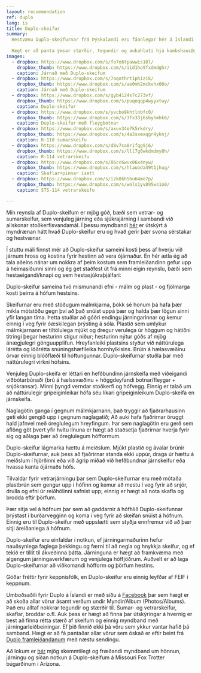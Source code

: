 ```yaml
---
layout: recommendation
ref: duplo
lang: is
title: Duplo-skeifur
summary:
  Hestvænu Duplo-skeifurnar frá Þýskalandi eru fáanlegar hér á Íslandi. Duplo-skeifurnar stuðla að náttúrulegri virkni hófsins, eru höggdeyfandi, gefa góðan stuðning og leyfa meiri eðlilega hreyfingu á hófpúðanum.
  
  Hægt er að panta ýmsar stærðir, tegundir og aukahluti hjá kambshaus@gmail.com, sjá einnig á Facebook undir DuploIS
images:
  - dropbox: https://www.dropbox.com/s/fo7e6tpawwis10l/
    dropbox_thumb: https://www.dropbox.com/s/iid1ho9fxdmdghr/
    caption: Járnað með Duplo-skeifum
  - dropbox: https://www.dropbox.com/s/7aqothrt1ph1zik/
    dropbox_thumb: https://www.dropbox.com/s/ae0mh2mckvhx06o/
    caption: Járnað með Duplo-skeifum
  - dropbox: https://www.dropbox.com/s/gyb4124s7c273vf/
    dropbox_thumb: https://www.dropbox.com/s/puqoqqp4wyyxtwy/
    caption: Duplo-skeifur
  - dropbox: https://www.dropbox.com/s/yvcbo9khtlnbfc0/
    dropbox_thumb: https://www.dropbox.com/s/3fx33j6sbyhmhk6/
    caption: Duplo-skeifur með fleygbotnar
  - dropbox: https://www.dropbox.com/s/axuv34e7k5rkdry/
    dropbox_thumb: https://www.dropbox.com/s/4a3sxmxqgr4yknj/
    caption: R-110 sumarskeifu
  - dropbox: https://www.dropbox.com/s/d8v7ca8rifqg9j6/
    dropbox_thumb: https://www.dropbox.com/s/lll7g6wkdmdmy8h/
    caption: R-114 vetrarskeifu
  - dropbox: https://www.dropbox.com/s/86cc6wux06x4nyw/
    dropbox_thumb: https://www.dropbox.com/s/hlauoda49t1jhug/
    caption: Skaflar+pinnar ísett
  - dropbox: https://www.dropbox.com/s/izk8kh5bu64mo7p/
    dropbox_thumb: https://www.dropbox.com/s/wols1yv895ws1o0/
    caption: STS-114 vetrarskeifu

---
```



Mín reynsla af Duplo-skeifum er mjög góð, bæði sem vetrar- og sumarskeifur, sem venjuleg járning eða sjúkrajárning í sambandi við allskonar stoðkerfisvandamál. Í þessu myndbandi [hér](https://www.youtube.com/watch?v=T1MRrsvO5jk) er útskýrt á myndrænan hátt hvað Duplo-skeifur eru og hvað gerir þær svona sérstakar og hestvænar.

Í stuttu máli finnst mér að Duplo-skeifur sameini kosti þess af hverju við járnum hross og kostina fyrir hestinn að vera ójárnaður.
En hér ætla ég að tala aðeins nánar um nokkra af þeim kostum sem framleiðandinn gefur upp á heimasíðunni sinni og ég get staðfest út frá minni eigin reynslu, bæði sem hestaeigandi/knapi og sem hestasjúkraþjálfari:

Duplo-skeifur sameina tvö mismunandi efni - málm og plast - og fjölmarga kosti þeirra á hófum hestsins. 

Skeifurnar eru með stöðugum málmkjarna, þökk sé honum þá hafa þær mikla mótstöðu gegn því að það snúist uppá þær og halda þær lögun sinni yfir langan tíma. Þetta stuðlar að góðri endingu járningarinnar og kemur einnig í veg fyrir óæskilegan þrýsting á sóla.
Plastið sem umlykur málmkjarnann er tiltölulega mjúkt og dregur verulega úr höggum og hátíðni titringi þegar hesturinn stígur niður; hesturinn nýtur góðs af mjög ánægjulegri gönguupplifun.
Hreyfanleiki plastsins styður við náttúrulega lárétta og lóðrétta snúningshæfileika hornhylkisins. Brúin á hælasvæðinu örvar einnig blóðflæði til hóftungunnar. Duplo-skeifurnar stuðla þar með náttúrulegri virkni hófsins.

Venjuleg Duplo-skeifa er léttari en hefðbundinn járnskeifa með viðeigandi viðbótarbúnaði (brú á hælssvæðinu + höggdeyfandi botnar/fleygar + snjókransar). Minni þyngd verndar stoðkerfi og hófvegg.
Einnig er talað um að náttúrulegir gripeiginleikar hófa séu líkari gripeiginleikum Duplo-skeifa en járnskeifa.

Naglagötin ganga í gegnum málmkjarnann, það tryggir að fjaðrarhausinn geti ekki gengið upp í gegnum naglagatið; Að auki hafa fjaðrirnar öruggt hald jafnvel með óreglulegum hreyfingum. Þar sem naglagötin eru gerð sem aflöng göt þvert yfir hvítu línuna er hægt að staðsetja fjaðrirnar hverja fyrir sig og aðlaga þær að óreglulegum hófformum.

Duplo-skeifur lágmarka hættu á meiðslum. Mjúkt plastið og ávalar brúnir Duplo-skeifurnar, auk þess að fjaðrirnar standa ekki uppúr, draga úr hættu á meiðslum í hjörðinni eða við ágrip miðað við hefðbundnar járnskeifur eða hvassa kanta ójárnaðs hófs. 

Tilvaldar fyrir vetrarjárningu þar sem Duplo-skeifurnar eru með mótaða plastbrún sem gengur upp í hófinn og kemur að mestu í veg fyrir að snjór, drulla og efni úr reiðhölinni safnist upp; einnig er hægt að nota skafla og brodda eftir þörfum.

Þær sitja vel á hófnum þar sem að gaddarnir á hófhlið Duplo-skeifunnar þrýstast í burðarvegginn og koma í veg fyrir að skeifan snúist á hófnum. Einnig eru til Duplo-skeifur með uppslætti sem styðja ennfremur við að þær sitji áreiðanlega á hófnum.

Duplo-skeifur eru einfaldar í notkun, ef járningarmaðurinn hefur nauðsynlega faglega þekkingu og færni til að negla og hnykkja skeifur, og ef tekið er tillit til ákveðinna þátta. Járninguna er hægt að framkvæma með algengum járningaverkfærum og venjulega hóffjöðrum.
Auðvelt er að laga Duplo-skeifurnar að viðkomandi hófform og þörfum hestins.


Góðar fréttir fyrir keppnisfólk, en Duplo-skeifur eru einnig leyfðar af FEIF í keppnum.

Umboðsaðili fyrir Duplo á Íslandi er með síðu á [Facebook](https://www.facebook.com/DuploIS/) þar sem hægt er að skoða allar vörur ásamt verðum undir Myndir/Album (Photos/Albums). Það eru alltaf nokkrar tegundir og stærðir til. Sumar- og vetrarskeifur, skaflar, broddar o.fl. Auk þess er hægt að finna þar útskýringar á hvernig er best að finna rétta stærð af skeifum og einnig myndband með járningarleiðbeiningar. Ef þið finnið ekki þá vöru sem ykkur vantar hafið þá samband. Hægt er að fá pantaðar allar vörur sem óskað er eftir beint frá [Duplo framleiðandanum](https://duplo-frank.de) með næstu sendingu.

Að lokum er [hér](https://www.youtube.com/watch?v=E0-jTnr2f-k) mjög skemmtilegt og fræðandi myndband um hönnun, járningu og síðan notkun á Duplo-skeifum á Missouri Fox Trotter búgarðinum í Arizona.
